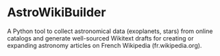 # AstroWikiBuilder
A Python tool to collect astronomical data (exoplanets, stars) from online catalogs and generate well-sourced Wikitext drafts for creating or expanding astronomy articles on French Wikipedia (fr.wikipedia.org).
